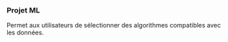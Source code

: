 ### Projet ML

Permet aux utilisateurs de sélectionner des algorithmes compatibles avec
les données.
